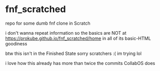 # fnf_scratched
repo for some dumb fnf clone in Scratch

i don't wanna repeat information so the basics are NOT at https://prokube.github.io/fnf_scratched/home in all of its basic-HTML goodiness

btw this isn't in the Finished State sorry scratchers :( im trying lol

i love how this already has more than twice the commits CollabOS does


